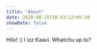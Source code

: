 ```yaml
---
title: "About"
date: 2020-08-15T10:53:22+05:30
showDate: false
---
```


Hilo! :)
I izz Kaavi.
Whatchu up to?